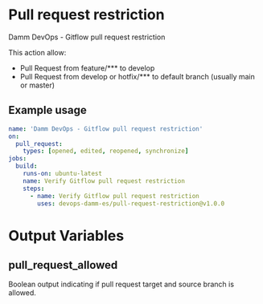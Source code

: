 # Pull request restriction

Damm DevOps - Gitflow pull request restriction

This action allow:

- Pull Request from feature/*** to develop
- Pull Request from develop or hotfix/*** to default branch (usually main or master)
## Example usage

```yaml
name: 'Damm DevOps - Gitflow pull request restriction'
on: 
  pull_request:
    types: [opened, edited, reopened, synchronize]
jobs:
  build:
    runs-on: ubuntu-latest
    name: Verify Gitflow pull request restriction
    steps:
      - name: Verify Gitflow pull request restriction
        uses: devops-damm-es/pull-request-restriction@v1.0.0
```
# Output Variables

## pull_request_allowed

Boolean output indicating if pull request target and source branch is allowed.